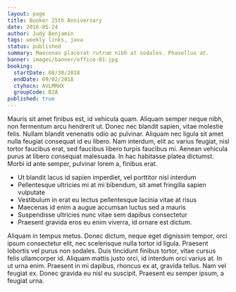 ```yaml
---
layout: page
title: Booker 25th Anniversary
date: 2016-05-24
author: Judy Benjamin
tags: weekly links, java
status: published
summary: Maecenas placerat rutrum nibh at sodales. Phasellus at.
banner: images/banner/office-01.jpg
booking:
  startDate: 08/30/2018
  endDate: 09/02/2018
  ctyhocn: AVLMRHX
  groupCode: B2A
published: true
---
```

Mauris sit amet finibus est, id vehicula quam. Aliquam semper neque nibh, non fermentum arcu hendrerit ut. Donec nec blandit sapien, vitae molestie felis. Nullam blandit venenatis odio ac pulvinar. Aliquam nec ligula sit amet nulla feugiat consequat id eu libero. Nam interdum, elit ac varius feugiat, nisl tortor faucibus erat, sed faucibus libero turpis faucibus mi. Aenean vehicula purus at libero consequat malesuada. In hac habitasse platea dictumst. Morbi id ante semper, pulvinar lorem a, finibus erat.

* Ut blandit lacus id sapien imperdiet, vel porttitor nisl interdum
* Pellentesque ultricies mi at mi bibendum, sit amet fringilla sapien vulputate
* Vestibulum in erat eu lectus pellentesque lacinia vitae at risus
* Maecenas id enim a augue accumsan luctus sed a mauris
* Suspendisse ultricies nunc vitae sem dapibus consectetur
* Praesent gravida eros eu enim viverra, id ornare est dictum.

Aliquam in tempus metus. Donec dictum, neque eget dignissim tempor, orci ipsum consectetur elit, nec scelerisque nulla tortor id ligula. Praesent lobortis vel purus non sodales. Duis tincidunt finibus tortor, vitae cursus felis ullamcorper id. Aliquam mattis justo orci, id interdum orci varius at. In ut urna enim. Praesent in mi dapibus, rhoncus ex at, gravida tellus. Nam vel feugiat ex. Donec gravida eu nisl eu suscipit. Praesent eu semper ipsum, a feugiat urna.
